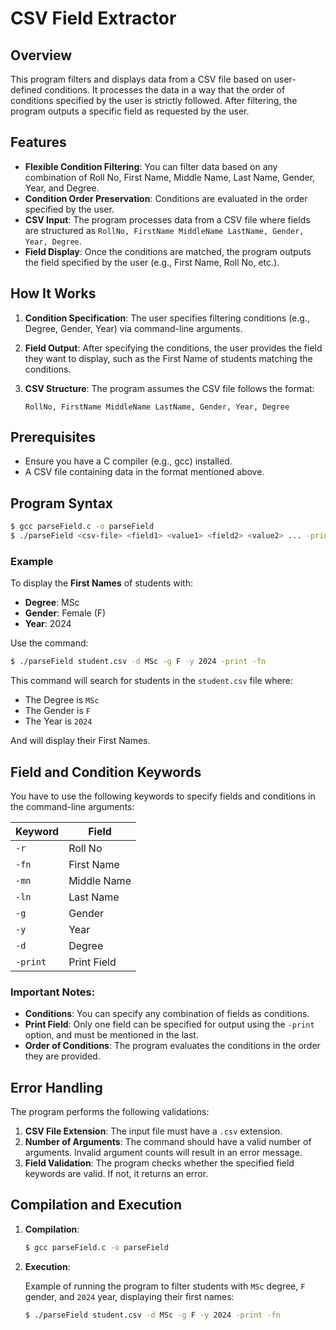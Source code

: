 # CSV Field Extractor

## Overview

This program filters and displays data from a CSV file based on user-defined conditions. It processes the data in a way that the order of conditions specified by the user is strictly followed. After filtering, the program outputs a specific field as requested by the user.

## Features

- **Flexible Condition Filtering**: You can filter data based on any combination of Roll No, First Name, Middle Name, Last Name, Gender, Year, and Degree.
- **Condition Order Preservation**: Conditions are evaluated in the order specified by the user.
- **CSV Input**: The program processes data from a CSV file where fields are structured as `RollNo, FirstName MiddleName LastName, Gender, Year, Degree`.
- **Field Display**: Once the conditions are matched, the program outputs the field specified by the user (e.g., First Name, Roll No, etc.).

## How It Works

1. **Condition Specification**: The user specifies filtering conditions (e.g., Degree, Gender, Year) via command-line arguments.
2. **Field Output**: After specifying the conditions, the user provides the field they want to display, such as the First Name of students matching the conditions.
3. **CSV Structure**: The program assumes the CSV file follows the format:

   ```csv
   RollNo, FirstName MiddleName LastName, Gender, Year, Degree
   ```

## Prerequisites

- Ensure you have a C compiler (e.g., gcc) installed.
- A CSV file containing data in the format mentioned above.

## Program Syntax

```bash
$ gcc parseField.c -o parseField
$ ./parseField <csv-file> <field1> <value1> <field2> <value2> ... -print <fieldx>
```

### Example

To display the **First Names** of students with:

- **Degree**: MSc
- **Gender**: Female (F)
- **Year**: 2024

Use the command:

```bash
$ ./parseField student.csv -d MSc -g F -y 2024 -print -fn
```

This command will search for students in the `student.csv` file where:

- The Degree is `MSc`
- The Gender is `F`
- The Year is `2024`

And will display their First Names.

## Field and Condition Keywords

You have to use the following keywords to specify fields and conditions in the command-line arguments:

| Keyword | Field         |
|---------|---------------|
| `-r`    | Roll No       |
| `-fn`   | First Name    |
| `-mn`   | Middle Name   |
| `-ln`   | Last Name     |
| `-g`    | Gender        |
| `-y`    | Year          |
| `-d`    | Degree        |
| `-print`| Print Field   |

### Important Notes:
- **Conditions**: You can specify any combination of fields as conditions.
- **Print Field**: Only one field can be specified for output using the `-print` option, and must be mentioned in the last.
- **Order of Conditions**: The program evaluates the conditions in the order they are provided.
  
## Error Handling

The program performs the following validations:

1. **CSV File Extension**: The input file must have a `.csv` extension.
2. **Number of Arguments**: The command should have a valid number of arguments. Invalid argument counts will result in an error message.
3. **Field Validation**: The program checks whether the specified field keywords are valid. If not, it returns an error.

## Compilation and Execution

1. **Compilation**: 

   ```bash
   $ gcc parseField.c -o parseField
   ```

2. **Execution**:

   Example of running the program to filter students with `MSc` degree, `F` gender, and `2024` year, displaying their first names:

   ```bash
   $ ./parseField student.csv -d MSc -g F -y 2024 -print -fn
   ```
